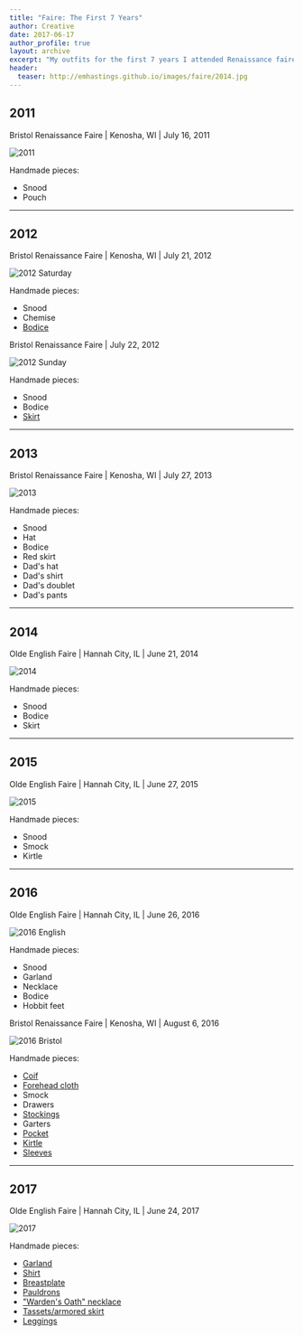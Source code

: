```yaml
---
title: "Faire: The First 7 Years"
author: Creative
date: 2017-06-17
author_profile: true
layout: archive
excerpt: "My outfits for the first 7 years I attended Renaissance faires."
header:
  teaser: http://emhastings.github.io/images/faire/2014.jpg
---
```


## 2011 ##
Bristol Renaissance Faire \| Kenosha, WI \| July 16, 2011

![2011](http://emhastings.github.io/images/faire/2011.JPG)

Handmade pieces:
* Snood
* Pouch

---

## 2012 ##
Bristol Renaissance Faire \| Kenosha, WI \| July 21, 2012

![2012 Saturday](http://emhastings.github.io/images/faire/2012-1.JPG)

Handmade pieces:
* Snood
* Chemise
* [Bodice](https://emhastings.github.io/costuming/bodices/)

Bristol Renaissance Faire \| July 22, 2012

![2012 Sunday](http://emhastings.github.io/images/faire/2012-2.JPG)

Handmade pieces:
* Snood
* Bodice
* [Skirt](https://emhastings.github.io/costuming/bodices/)

---

## 2013 ##
Bristol Renaissance Faire \| Kenosha, WI \| July 27, 2013

![2013](http://emhastings.github.io/images/faire/2013.JPG)

Handmade pieces:
* Snood
* Hat
* Bodice
* Red skirt
* Dad's hat
* Dad's shirt
* Dad's doublet
* Dad's pants

---

## 2014 ##
Olde English Faire \| Hannah City, IL \| June 21, 2014

![2014](http://emhastings.github.io/images/faire/2014.jpg)

Handmade pieces:
* Snood
* Bodice
* Skirt

---

## 2015 ##
Olde English Faire \| Hannah City, IL \| June 27, 2015

![2015](http://emhastings.github.io/images/faire/2015.JPG)

Handmade pieces:
* Snood
* Smock
* Kirtle

---

## 2016 ##
Olde English Faire \| Hannah City, IL \| June 26, 2016

![2016 English](http://emhastings.github.io/images/faire/2016-1.JPG)

Handmade pieces:
* Snood
* Garland
* Necklace
* Bodice
* Hobbit feet

Bristol Renaissance Faire \| Kenosha, WI \| August 6, 2016

![2016 Bristol](http://emhastings.github.io/images/faire/2016-2.JPG)

Handmade pieces:
* [Coif](https://emhastings.github.io/costuming/red-kirtle/)
* [Forehead cloth](https://emhastings.github.io/costuming/red-kirtle/)
* Smock
* Drawers
* [Stockings](https://emhastings.github.io/costuming/red-kirtle/)
* Garters
* [Pocket](https://emhastings.github.io/costuming/red-kirtle/)
* [Kirtle](https://emhastings.github.io/costuming/red-kirtle/)
* [Sleeves](https://emhastings.github.io/costuming/red-kirtle/)

---

## 2017 ##
Olde English Faire \| Hannah City, IL \| June 24, 2017

![2017](http://emhastings.github.io/images/faire/2017.JPG)

Handmade pieces:
* [Garland](https://emhastings.github.io/costuming/armor/)
* [Shirt](https://emhastings.github.io/costuming/armor/)
* [Breastplate](https://emhastings.github.io/costuming/armor/)
* [Pauldrons](https://emhastings.github.io/costuming/armor/)
* ["Warden's Oath" necklace](https://emhastings.github.io/costuming/armor/)
* [Tassets/armored skirt](https://emhastings.github.io/costuming/armor/)
* [Leggings](https://emhastings.github.io/costuming/armor/)
